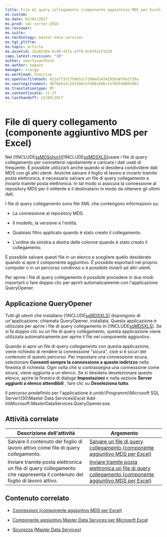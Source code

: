```yaml
---
title: File di query collegamento (componente aggiuntivo MDS per Excel) | Microsoft Docs
ms.custom: 
ms.date: 03/01/2017
ms.prod: sql-server-2016
ms.reviewer: 
ms.suite: 
ms.technology: master-data-services
ms.tgt_pltfrm: 
ms.topic: article
ms.assetid: 1ba0219a-6c40-41fa-aff9-8c8f41ef3220
caps.latest.revision: "10"
author: smartysanthosh
ms.author: nagavo
manager: craigg
ms.workload: Inactive
ms.openlocfilehash: 611ef737c75de51cf188ed14342956a870a1720a
ms.sourcegitcommit: 9678eba3c2d3100cef408c69bcfe76df49803d63
ms.translationtype: MT
ms.contentlocale: it-IT
ms.lasthandoff: 11/09/2017
---
```

# <a name="shortcut-query-files-mds-add-in-for-excel"></a>File di query collegamento (componente aggiuntivo MDS per Excel)
  Nel [!INCLUDE[ssMDSshort](../../includes/ssmdsshort-md.md)][!INCLUDE[ssMDSXLS](../../includes/ssmdsxls-md.md)]usare i file di query collegamento per connettersi rapidamente e caricare i dati usati di frequente. È possibile utilizzarli anche quando si desidera condividere dati MDS con gli altri utenti. Anziché salvare il foglio di lavoro e inviarlo tramite posta elettronica, è necessario salvare un file di query collegamento e inviarlo tramite posta elettronica. In tal modo si assicura la connessione al repository MDS per il mittente e il destinatario in modo da ottenere gli ultimi dati.  
  
 I file di query collegamento sono file XML che contengono informazioni su:  
  
-   La connessione al repository MDS.  
  
-   Il modello, la versione e l'entità.  
  
-   Qualsiasi filtro applicato quando è stato creato il collegamento.  
  
-   L'ordine da sinistra a destra delle colonne quando è stato creato il collegamento.  
  
 È possibile salvare questi file in un elenco e scegliere quello desiderato quando si apre il componente aggiuntivo. È possibile esportarli nel proprio computer o in un percorso condiviso o è possibile inviarli ad altri utenti.  
  
 Per aprire i file di query collegamento è possibile procedere in due modi: importarli o fare doppio clic per aprirli automaticamente con l'applicazione QueryOpener.  
  
## <a name="queryopener-application"></a>Applicazione QueryOpener  
 Tutti gli utenti che installano [!INCLUDE[ssMDSXLS](../../includes/ssmdsxls-md.md)] dispongono di un'applicazione, chiamata QueryOpener, installata. Questa applicazione è utilizzata per aprire i file di query collegamento in [!INCLUDE[ssMDSXLS](../../includes/ssmdsxls-md.md)]. Se si fa doppio clic su un file di query collegamento, questa applicazione viene utilizzata automaticamente per aprire il file nel componente aggiuntivo.  
  
 Quando si apre un file di query collegamento con questa applicazione, viene richiesto di rendere la connessione "sicura", cioè si è sicuri del contenuto di questo percorso. Per impostare una connessione sicura, selezionare **Consenti sempre la connessione a questo indirizzo** nella finestra di richiesta. Ogni volta che si contrassegna una connessione come sicura, viene aggiunta a un elenco. Se si desidera deselezionare questo elenco, aprire la finestra di dialogo **Impostazioni** e nella sezione **Server aggiunti a elenco attendibili** , fare clic su **Deseleziona tutto**.  
  
 Il percorso predefinito per l'applicazione è *unità*:\Programmi\Microsoft SQL Server\130\Master Data Services\Excel Add-In\Microsoft.MasterDataServices.QueryOpener.exe.  
  
## <a name="related-tasks"></a>Attività correlate  
  
|Descrizione dell'attività|Argomento|  
|----------------------|-----------|  
|Salvare il contenuto del foglio di lavoro attivo come file di query collegamento.|[Salvare un file di query collegamento &#40;componente aggiuntivo MDS per Excel&#41;](../../master-data-services/microsoft-excel-add-in/save-a-shortcut-query-file-mds-add-in-for-excel.md)|  
|Inviare tramite posta elettronica un file di query collegamento che rappresenta il contenuto del foglio di lavoro attivo.|[Inviare tramite posta elettronica un file di query collegamento &#40;componente aggiuntivo MDS per Excel&#41;](../../master-data-services/microsoft-excel-add-in/email-a-shortcut-query-file-mds-add-in-for-excel.md)|  
  
## <a name="related-content"></a>Contenuto correlato  
  
-   [Connessioni &#40;componente aggiuntivo MDS per Excel&#41;](../../master-data-services/microsoft-excel-add-in/connections-mds-add-in-for-excel.md)  
  
-   [Componente aggiuntivo Master Data Services per Microsoft Excel](../../master-data-services/microsoft-excel-add-in/master-data-services-add-in-for-microsoft-excel.md)  
  
-   [Sicurezza &#40;Master Data Services&#41;](../../master-data-services/security-master-data-services.md)  
  
  
